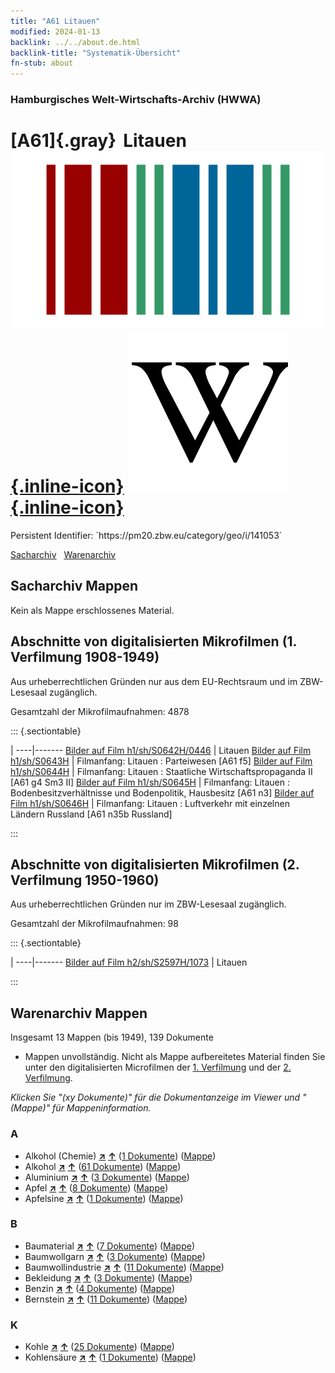 ```yaml
---
title: "A61 Litauen"
modified: 2024-01-13
backlink: ../../about.de.html
backlink-title: "Systematik-Übersicht"
fn-stub: about
---
```


### Hamburgisches Welt-Wirtschafts-Archiv (HWWA)

# [A61]{.gray}&#8201; Litauen &#160; [![Wikidata](/images/Wikidata-logo.svg "Wikidata"){.inline-icon}](http://www.wikidata.org/entity/Q37) [![Wikipedia](/images/Wikipedia-W.svg "Wikipedia"){.inline-icon}](https://de.wikipedia.org/wiki/Litauen)

<div class="hint">Persistent Identifier: `https://pm20.zbw.eu/category/geo/i/141053`</div>




[Sacharchiv](#sacharchiv-mappen) &#160; [Warenarchiv](#warenarchiv-mappen)





## Sacharchiv Mappen








Kein als Mappe erschlossenes Material.



<a id="filmsections" />

## Abschnitte von digitalisierten Mikrofilmen (1. Verfilmung 1908-1949)

<p>Aus urheberrechtlichen Gründen nur aus dem EU-Rechtsraum und im ZBW-Lesesaal zugänglich.</p>


<p>Gesamtzahl der Mikrofilmaufnahmen: 4878</p>





::: {.sectiontable}

 | 
----|-------
<a class="btn" href="https://pm20.zbw.eu/film/h1/sh/S0642H/0446" rel="nofollow">Bilder auf Film h1/sh/S0642H/0446</a> | Litauen
<a class="btn" href="https://pm20.zbw.eu/film/h1/sh/S0643H" rel="nofollow">Bilder auf Film h1/sh/S0643H</a> | Filmanfang: Litauen : Parteiwesen [A61 f5]
<a class="btn" href="https://pm20.zbw.eu/film/h1/sh/S0644H" rel="nofollow">Bilder auf Film h1/sh/S0644H</a> | Filmanfang: Litauen : Staatliche Wirtschaftspropaganda II [A61 g4 Sm3 II]
<a class="btn" href="https://pm20.zbw.eu/film/h1/sh/S0645H" rel="nofollow">Bilder auf Film h1/sh/S0645H</a> | Filmanfang: Litauen : Bodenbesitzverhältnisse und Bodenpolitik, Hausbesitz [A61 n3]
<a class="btn" href="https://pm20.zbw.eu/film/h1/sh/S0646H" rel="nofollow">Bilder auf Film h1/sh/S0646H</a> | Filmanfang: Litauen : Luftverkehr mit einzelnen Ländern Russland [A61 n35b Russland]


:::




## Abschnitte von digitalisierten Mikrofilmen (2. Verfilmung 1950-1960)

<p>Aus urheberrechtlichen Gründen nur im ZBW-Lesesaal zugänglich.</p>


<p>Gesamtzahl der Mikrofilmaufnahmen: 98</p>





::: {.sectiontable}

 | 
----|-------
<a class="btn" href="https://pm20.zbw.eu/film/h2/sh/S2597H/1073" rel="nofollow">Bilder auf Film h2/sh/S2597H/1073</a> | Litauen


:::














## Warenarchiv Mappen










Insgesamt 13 Mappen (bis 1949), 139 Dokumente
- Mappen unvollständig.  Nicht als Mappe aufbereitetes Material finden Sie
unter den digitalisierten Microfilmen der [1. Verfilmung](/film/h1_wa.de.html)
und der [2. Verfilmung](/film/h2_wa.de.html).

_Klicken Sie "(xy Dokumente)" für die Dokumentanzeige im Viewer und "(Mappe)" für Mappeninformation._




### A

- Alkohol (Chemie) [**&nearr;**](../../../ware/i/163481/about.de.html "Alkohol (Chemie) (XXX in der ganzen Welt)") [**&uarr;**](../../../ware/about.de.html#PID13-Ko02 "Warensystematik") (<a href="https://pm20.zbw.eu/iiifview/folder/wa/163481,141053" title="über: Alkohol (Chemie) : Litauen" target="_blank">1 Dokumente</a>) ([Mappe](../../../../folder/wa/1634xx/163481/1410xx/141053/about.de.html))
- Alkohol [**&nearr;**](../../../ware/i/141966/about.de.html "Alkohol (XXX in der ganzen Welt)") [**&uarr;**](../../../ware/about.de.html#PID20.02-Sp "Warensystematik") (<a href="https://pm20.zbw.eu/iiifview/folder/wa/141966,141053" title="über: Alkohol : Litauen" target="_blank">61 Dokumente</a>) ([Mappe](../../../../folder/wa/1419xx/141966/1410xx/141053/about.de.html))
- Aluminium [**&nearr;**](../../../ware/i/141969/about.de.html "Aluminium (XXX in der ganzen Welt)") [**&uarr;**](../../../ware/about.de.html#PID07.01-Lm01 "Warensystematik") (<a href="https://pm20.zbw.eu/iiifview/folder/wa/141969,141053" title="über: Aluminium : Litauen" target="_blank">3 Dokumente</a>) ([Mappe](../../../../folder/wa/1419xx/141969/1410xx/141053/about.de.html))
- Apfel [**&nearr;**](../../../ware/i/141980/about.de.html "Apfel (XXX in der ganzen Welt)") [**&uarr;**](../../../ware/about.de.html#PLW04-Ob01 "Warensystematik") (<a href="https://pm20.zbw.eu/iiifview/folder/wa/141980,141053" title="über: Apfel : Litauen" target="_blank">8 Dokumente</a>) ([Mappe](../../../../folder/wa/1419xx/141980/1410xx/141053/about.de.html))
- Apfelsine [**&nearr;**](../../../ware/i/141981/about.de.html "Apfelsine (XXX in der ganzen Welt)") [**&uarr;**](../../../ware/about.de.html#PLW04-Zs01 "Warensystematik") (<a href="https://pm20.zbw.eu/iiifview/folder/wa/141981,141053" title="über: Apfelsine : Litauen" target="_blank">1 Dokumente</a>) ([Mappe](../../../../folder/wa/1419xx/141981/1410xx/141053/about.de.html))

### B

- Baumaterial [**&nearr;**](../../../ware/i/142086/about.de.html "Baumaterial (XXX in der ganzen Welt)") [**&uarr;**](../../../ware/about.de.html#PID22-Bs "Warensystematik") (<a href="https://pm20.zbw.eu/iiifview/folder/wa/142086,141053" title="über: Baumaterial : Litauen" target="_blank">7 Dokumente</a>) ([Mappe](../../../../folder/wa/1420xx/142086/1410xx/141053/about.de.html))
- Baumwollgarn [**&nearr;**](../../../ware/i/196460/about.de.html "Baumwollgarn (XXX in der ganzen Welt)") [**&uarr;**](../../../ware/about.de.html#PID19-Nf02 "Warensystematik") (<a href="https://pm20.zbw.eu/iiifview/folder/wa/196460,141053" title="über: Baumwollgarn : Litauen" target="_blank">3 Dokumente</a>) ([Mappe](../../../../folder/wa/1964xx/196460/1410xx/141053/about.de.html))
- Baumwollindustrie [**&nearr;**](../../../ware/i/142091/about.de.html "Baumwollindustrie (XXX in der ganzen Welt)") [**&uarr;**](../../../ware/about.de.html#PID19-Bw01 "Warensystematik") (<a href="https://pm20.zbw.eu/iiifview/folder/wa/142091,141053" title="über: Baumwollindustrie : Litauen" target="_blank">11 Dokumente</a>) ([Mappe](../../../../folder/wa/1420xx/142091/1410xx/141053/about.de.html))
- Bekleidung [**&nearr;**](../../../ware/i/142106/about.de.html "Bekleidung (XXX in der ganzen Welt)") [**&uarr;**](../../../ware/about.de.html#PID19-Bk "Warensystematik") (<a href="https://pm20.zbw.eu/iiifview/folder/wa/142106,141053" title="über: Bekleidung : Litauen" target="_blank">3 Dokumente</a>) ([Mappe](../../../../folder/wa/1421xx/142106/1410xx/141053/about.de.html))
- Benzin [**&nearr;**](../../../ware/i/142108/about.de.html "Benzin (XXX in der ganzen Welt)") [**&uarr;**](../../../ware/about.de.html#PID13.02-Ks02 "Warensystematik") (<a href="https://pm20.zbw.eu/iiifview/folder/wa/142108,141053" title="über: Benzin : Litauen" target="_blank">4 Dokumente</a>) ([Mappe](../../../../folder/wa/1421xx/142108/1410xx/141053/about.de.html))
- Bernstein [**&nearr;**](../../../ware/i/142111/about.de.html "Bernstein (XXX in der ganzen Welt)") [**&uarr;**](../../../ware/about.de.html#PID04-Sc01 "Warensystematik") (<a href="https://pm20.zbw.eu/iiifview/folder/wa/142111,141053" title="über: Bernstein : Litauen" target="_blank">11 Dokumente</a>) ([Mappe](../../../../folder/wa/1421xx/142111/1410xx/141053/about.de.html))

### K

- Kohle [**&nearr;**](../../../ware/i/143120/about.de.html "Kohle (XXX in der ganzen Welt)") [**&uarr;**](../../../ware/about.de.html#PRB02.01 "Warensystematik") (<a href="https://pm20.zbw.eu/iiifview/folder/wa/143120,141053" title="über: Kohle : Litauen" target="_blank">25 Dokumente</a>) ([Mappe](../../../../folder/wa/1431xx/143120/1410xx/141053/about.de.html))
- Kohlensäure [**&nearr;**](../../../ware/i/143122/about.de.html "Kohlensäure (XXX in der ganzen Welt)") [**&uarr;**](../../../ware/about.de.html#PID13-Sc06 "Warensystematik") (<a href="https://pm20.zbw.eu/iiifview/folder/wa/143122,141053" title="über: Kohlensäure : Litauen" target="_blank">1 Dokumente</a>) ([Mappe](../../../../folder/wa/1431xx/143122/1410xx/141053/about.de.html))




